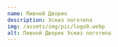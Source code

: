 ```yaml
---
name: Пивной Дворик
description: Эскиз логотипа
img: /assets/img/pic/logo9.webp
alt: Пивной Дворик Эскиз логотипа
---
```

